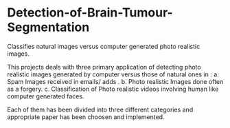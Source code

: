 # Detection-of-Brain-Tumour-Segmentation
Classifies natural images versus computer generated photo realistic images.

This projects deals with three primary application of detecting photo realistic images generated by computer versus those of natural ones in :
a. Spam Images received in emails/ adds . 
b. Photo realistic Images done often as a forgery.
c. Classification of Photo realistic videos involving human like computer generated faces.

Each of them has been divided into three different categories and appropriate paper has been choosen and implemented.
